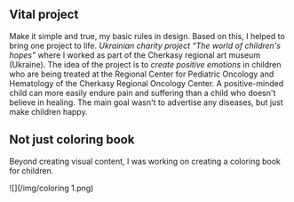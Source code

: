 ## Vital project
 
Make it simple and true, my basic rules in design. Based on this, I helped to bring one project to life.
*Ukrainian charity project “The world of children's hopes”*  where I worked as part of the Cherkasy regional
art museum (Ukraine). The idea of the project is to *create positive emotions* in children who are being 
treated at the Regional Center for Pediatric Oncology and Hematology of the Cherkasy Regional Oncology Center.
A positive-minded child can more easily endure pain and suffering than a child who doesn't believe in healing.
The main goal wasn't to advertise any diseases, but just make children happy.

## Not just coloring book

Beyond creating visual content, I was working on creating a coloring book for children.

![](/img/coloring 1.png)

